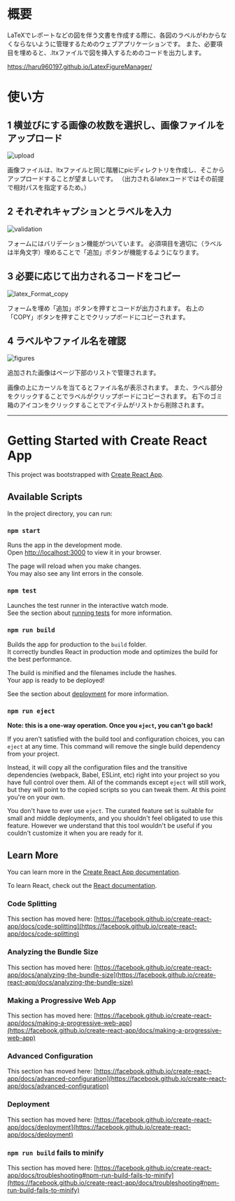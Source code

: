 # 概要

LaTeXでレポートなどの図を伴う文書を作成する際に、各図のラベルがわからなくならないように管理するためのウェブアプリケーションです。
また、必要項目を埋めると、.ltxファイルで図を挿入するためのコードを出力します。

https://haru960197.github.io/LatexFigureManager/

# 使い方

## 1 横並びにする画像の枚数を選択し、画像ファイルをアップロード

![upload](https://github.com/haru960197/LatexFigureManager/assets/124692504/3bb5e403-a1f5-4c70-953a-6142c0d42294)

画像ファイルは、ltxファイルと同じ階層にpicディレクトリを作成し、そこからアップロードすることが望ましいです。
（出力されるlatexコードではその前提で相対パスを指定するため。）

## 2 それぞれキャプションとラベルを入力

![validation](https://github.com/haru960197/LatexFigureManager/assets/124692504/9ebd6dab-30e4-417c-a825-ce288aacfa75)

フォームにはバリデーション機能がついています。
必須項目を適切に（ラベルは半角文字）埋めることで「追加」ボタンが機能するようになります。

## 3 必要に応じて出力されるコードをコピー

![latex_Format_copy](https://github.com/haru960197/LatexFigureManager/assets/124692504/e7250784-f325-491c-b73d-06dbd45dda01)

フォームを埋め「追加」ボタンを押すとコードが出力されます。
右上の「COPY」ボタンを押すことでクリップボードにコピーされます。

## 4 ラベルやファイル名を確認

![figures](https://github.com/haru960197/LatexFigureManager/assets/124692504/189a918e-8d66-41b9-9998-4690d30cc316)

追加された画像はページ下部のリストで管理されます。

画像の上にカーソルを当てるとファイル名が表示されます。
また、ラベル部分をクリックすることでラベルがクリップボードにコピーされます。
右下のゴミ箱のアイコンをクリックすることでアイテムがリストから削除されます。

***

# Getting Started with Create React App

This project was bootstrapped with [Create React App](https://github.com/facebook/create-react-app).

## Available Scripts

In the project directory, you can run:

### `npm start`

Runs the app in the development mode.\
Open [http://localhost:3000](http://localhost:3000) to view it in your browser.

The page will reload when you make changes.\
You may also see any lint errors in the console.

### `npm test`

Launches the test runner in the interactive watch mode.\
See the section about [running tests](https://facebook.github.io/create-react-app/docs/running-tests) for more information.

### `npm run build`

Builds the app for production to the `build` folder.\
It correctly bundles React in production mode and optimizes the build for the best performance.

The build is minified and the filenames include the hashes.\
Your app is ready to be deployed!

See the section about [deployment](https://facebook.github.io/create-react-app/docs/deployment) for more information.

### `npm run eject`

**Note: this is a one-way operation. Once you `eject`, you can't go back!**

If you aren't satisfied with the build tool and configuration choices, you can `eject` at any time. This command will remove the single build dependency from your project.

Instead, it will copy all the configuration files and the transitive dependencies (webpack, Babel, ESLint, etc) right into your project so you have full control over them. All of the commands except `eject` will still work, but they will point to the copied scripts so you can tweak them. At this point you're on your own.

You don't have to ever use `eject`. The curated feature set is suitable for small and middle deployments, and you shouldn't feel obligated to use this feature. However we understand that this tool wouldn't be useful if you couldn't customize it when you are ready for it.

## Learn More

You can learn more in the [Create React App documentation](https://facebook.github.io/create-react-app/docs/getting-started).

To learn React, check out the [React documentation](https://reactjs.org/).

### Code Splitting

This section has moved here: [https://facebook.github.io/create-react-app/docs/code-splitting](https://facebook.github.io/create-react-app/docs/code-splitting)

### Analyzing the Bundle Size

This section has moved here: [https://facebook.github.io/create-react-app/docs/analyzing-the-bundle-size](https://facebook.github.io/create-react-app/docs/analyzing-the-bundle-size)

### Making a Progressive Web App

This section has moved here: [https://facebook.github.io/create-react-app/docs/making-a-progressive-web-app](https://facebook.github.io/create-react-app/docs/making-a-progressive-web-app)

### Advanced Configuration

This section has moved here: [https://facebook.github.io/create-react-app/docs/advanced-configuration](https://facebook.github.io/create-react-app/docs/advanced-configuration)

### Deployment

This section has moved here: [https://facebook.github.io/create-react-app/docs/deployment](https://facebook.github.io/create-react-app/docs/deployment)

### `npm run build` fails to minify

This section has moved here: [https://facebook.github.io/create-react-app/docs/troubleshooting#npm-run-build-fails-to-minify](https://facebook.github.io/create-react-app/docs/troubleshooting#npm-run-build-fails-to-minify)
